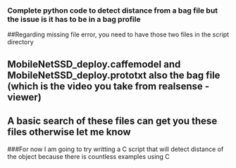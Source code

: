 ### Complete python code to detect distance from a bag file but the issue is it has to be in a bag profile

##Regarding missing file error, you need to have those two files in the script directory
## MobileNetSSD_deploy.caffemodel and MobileNetSSD_deploy.prototxt also the bag file (which is the video you take from realsense - viewer)
## A basic search of these files can get you these files otherwise let me know

###For now I am going to try writting a C script that will detect distance of the object because there is countless examples using C
